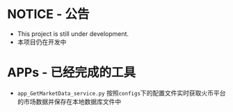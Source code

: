 # NOTICE - 公告
 - This project is still under development.
 - 本项目仍在开发中

# APPs - 已经完成的工具
 - `app_GetMarketData_service.py` 按照`configs`下的配置文件实时获取火币平台的市场数据并保存在本地数据库文件中